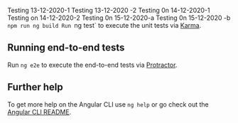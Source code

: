 
Testing 13-12-2020-1
Testing 13-12-2020 -2
Testing 0n 14-12-2020-1
Testing on 14-12-2020-2
Testing 0n 15-12-2020-a
Testing 0n 15-12-2020 -b
`npm run ng build
Run `ng test` to execute the unit tests via [Karma](https://karma-runner.github.io).

## Running end-to-end tests

Run `ng e2e` to execute the end-to-end tests via [Protractor](http://www.protractortest.org/).

## Further help

To get more help on the Angular CLI use `ng help` or go check out the [Angular CLI README](https://github.com/angular/angular-cli/blob/master/README.md).
